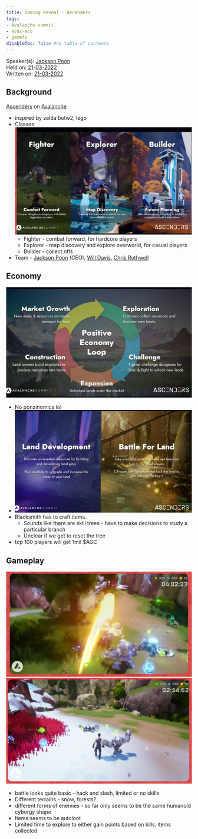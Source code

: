 ```yaml
---
title: Gaming Reveal - Ascenders
tags:
- Avalanche-summit
- avax-eco
- gamefi
disableToc: false #no table of contents
---
```


Speaker(s): [Jackson Poon](notes/Jackson%20Poon.md)   
Held on: [21-03-2022](notes/21-03-2022.md)  
Written on: [21-03-2022](notes/21-03-2022.md)  

## Background
[Ascenders](notes/Ascenders.md) on [Avalanche](notes/Avalanche.md)
* inspired by zelda botw2, lego
* Classes![](notes/images/Pasted%20image%2020220322230615.png)
	* Fighter - combat forward, for hardcore players
	* Explorer - map discovery and explore overworld, for casual players
	* Builder - collect nfts
* Team - [Jackson Poon](notes/Jackson%20Poon.md) (CEO), [Will Davis](notes/Will%20Davis.md), [Chris Rothwell](notes/Chris%20Rothwell.md)

## Economy 
![](notes/images/Pasted%20image%2020220322230715.png)

* No ponzinomics lol
* ![](notes/images/Pasted%20image%2020220322230748.png) 
* Blacksmith has to craft items. 
	* Sounds like there are skill trees - have to make decisions to study a particular branch
	* Unclear if we get to reset the tree
* top 100 players will get 1mil $AGC

## Gameplay
![](notes/images/Pasted%20image%2020220322231239.png)![](notes/images/Pasted%20image%2020220322231425.png)
* battle looks quite basic - hack and slash, limited or no skills
* Different terrains - snow, forests?
* different forms of enemies - so far only seems to be the same humanoid cyborgy shape
* Items seems to be autoloot
* Limited time to explore to either gain points based on kills, items collected